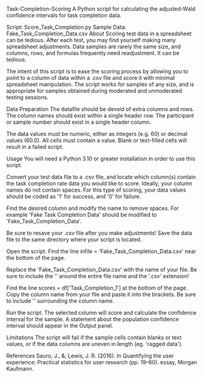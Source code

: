 Task-Completion-Scoring
A Python script for calculating the adjusted-Wald confidence intervals for task completion data. 

Script: Score_Task_Completion.py
Sample Data: Fake_Task_Completion_Data.csv
About
Scoring test data in a spreadsheet can be tedious. After each test, you may find yourself making many spreadsheet adjustments. Data samples are rarely the same size, and columns, rows, and formulas frequently need readjustment. It can be tedious.

The intent of this script is to ease the scoring process by allowing you to point to a column of data within a .csv file and score it with minimal spreadsheet manipulation. The script works for samples of any size, and is appropriate for samples obtained during moderated and unmoderated testing sessions.

Data Preparation
The datafile should be devoid of extra columns and rows. The column names should exist within a single header row. The participant or sample number should exist in a single header column.

The data values must be numeric, either as integers (e.g. 60) or decimal values (60.0). All cells must contain a value. Blank or text-filled cells will result in a failed script.

Usage
You will need a Python 3.10 or greater installation in order to use this script.

Convert your test data file to a .csv file, and locate which column(s) contain the task completion rate data you would like to score. Ideally, your column names do not contain spaces. For this type of scoring, your data values should be coded as '1' for success, and '0' for failure.

Find the desired column and modify the name to remove spaces. For example 'Fake Task Completion Data' should be modified to 'Fake_Task_Completion_Data'.

Be sure to resave your .csv file after you make adjustments!
Save the data file to the same directory where your script is located.

Open the script. Find the line infile = 'Fake_Task_Completion_Data.csv' near the bottom of the page.

Replace the 'Fake_Task_Completion_Data.csv' with the name of your file. Be sure to include the '' around the entire file name and the '.csv' extension!

Find the line scores = df['Task_Completion_1'] at the bottom of the page. Copy the column name from your file and paste it into the brackets. Be sure to include '' surrounding the column name.

Run the script. The selected column will score and calculate the confidence interval for the sample. A statement about the population confidence 
interval should appear in the Output panel.

Limitations
The script will fail if the sample cells contain blanks or text values, or if the data columns are uneven in length (eg. 'ragged data').

References
Sauro, J., &; Lewis, J. R. (2016). In Quantifying the user experience: Practical statistics for user research (pp. 19–60). essay, Morgan Kaufmann.
